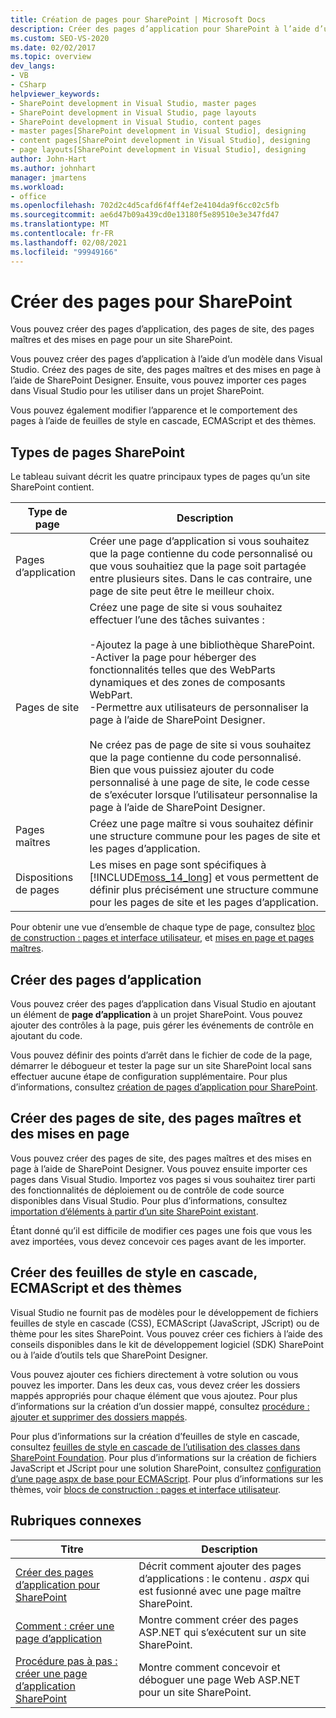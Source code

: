 ```yaml
---
title: Création de pages pour SharePoint | Microsoft Docs
description: Créer des pages d’application pour SharePoint à l’aide d’un modèle dans Visual Studio. Créez des pages de site, des pages maîtres et des mises en page à l’aide de SharePoint Designer.
ms.custom: SEO-VS-2020
ms.date: 02/02/2017
ms.topic: overview
dev_langs:
- VB
- CSharp
helpviewer_keywords:
- SharePoint development in Visual Studio, master pages
- SharePoint development in Visual Studio, page layouts
- SharePoint development in Visual Studio, content pages
- master pages[SharePoint development in Visual Studio], designing
- content pages[SharePoint development in Visual Studio], designing
- page layouts[SharePoint development in Visual Studio], designing
author: John-Hart
ms.author: johnhart
manager: jmartens
ms.workload:
- office
ms.openlocfilehash: 702d2c4d5cafd6f4ff4ef2e4104da9f6cc02c5fb
ms.sourcegitcommit: ae6d47b09a439cd0e13180f5e89510e3e347fd47
ms.translationtype: MT
ms.contentlocale: fr-FR
ms.lasthandoff: 02/08/2021
ms.locfileid: "99949166"
---
```

# <a name="create-pages-for-sharepoint"></a>Créer des pages pour SharePoint
  Vous pouvez créer des pages d’application, des pages de site, des pages maîtres et des mises en page pour un site SharePoint.

 Vous pouvez créer des pages d’application à l’aide d’un modèle dans Visual Studio. Créez des pages de site, des pages maîtres et des mises en page à l’aide de SharePoint Designer. Ensuite, vous pouvez importer ces pages dans Visual Studio pour les utiliser dans un projet SharePoint.

 Vous pouvez également modifier l’apparence et le comportement des pages à l’aide de feuilles de style en cascade, ECMAScript et des thèmes.

## <a name="types-of-sharepoint-pages"></a>Types de pages SharePoint
 Le tableau suivant décrit les quatre principaux types de pages qu’un site SharePoint contient.

|Type de page|Description|
|---------------|-----------------|
|Pages d’application|Créer une page d’application si vous souhaitez que la page contienne du code personnalisé ou que vous souhaitiez que la page soit partagée entre plusieurs sites. Dans le cas contraire, une page de site peut être le meilleur choix.|
|Pages de site|Créez une page de site si vous souhaitez effectuer l’une des tâches suivantes :<br /><br /> -Ajoutez la page à une bibliothèque SharePoint.<br />-Activer la page pour héberger des fonctionnalités telles que des WebParts dynamiques et des zones de composants WebPart.<br />-Permettre aux utilisateurs de personnaliser la page à l’aide de SharePoint Designer.<br /><br /> Ne créez pas de page de site si vous souhaitez que la page contienne du code personnalisé. Bien que vous puissiez ajouter du code personnalisé à une page de site, le code cesse de s’exécuter lorsque l’utilisateur personnalise la page à l’aide de SharePoint Designer.|
|Pages maîtres|Créez une page maître si vous souhaitez définir une structure commune pour les pages de site et les pages d’application.|
|Dispositions de pages|Les mises en page sont spécifiques à [!INCLUDE[moss_14_long](../sharepoint/includes/moss-14-long-md.md)] et vous permettent de définir plus précisément une structure commune pour les pages de site et les pages d’application.|

 Pour obtenir une vue d’ensemble de chaque type de page, consultez [bloc de construction : pages et interface utilisateur](/previous-versions/office/developer/sharepoint-2010/ee539040(v=office.14)), et [mises en page et pages maîtres](/previous-versions/office/developer/sharepoint-2010/ms543497(v=office.14)).

## <a name="create-application-pages"></a>Créer des pages d’application
 Vous pouvez créer des pages d’application dans Visual Studio en ajoutant un élément de **page d’application** à un projet SharePoint. Vous pouvez ajouter des contrôles à la page, puis gérer les événements de contrôle en ajoutant du code.

 Vous pouvez définir des points d’arrêt dans le fichier de code de la page, démarrer le débogueur et tester la page sur un site SharePoint local sans effectuer aucune étape de configuration supplémentaire. Pour plus d’informations, consultez [création de pages d’application pour SharePoint](../sharepoint/creating-application-pages-for-sharepoint.md).

## <a name="create-site-pages-master-pages-and-page-layouts"></a>Créer des pages de site, des pages maîtres et des mises en page
 Vous pouvez créer des pages de site, des pages maîtres et des mises en page à l’aide de SharePoint Designer. Vous pouvez ensuite importer ces pages dans Visual Studio. Importez vos pages si vous souhaitez tirer parti des fonctionnalités de déploiement ou de contrôle de code source disponibles dans Visual Studio. Pour plus d’informations, consultez [importation d’éléments à partir d’un site SharePoint existant](../sharepoint/importing-items-from-an-existing-sharepoint-site.md).

 Étant donné qu’il est difficile de modifier ces pages une fois que vous les avez importées, vous devez concevoir ces pages avant de les importer.

## <a name="create-cascading-style-sheets-ecmascript-and-themes"></a>Créer des feuilles de style en cascade, ECMAScript et des thèmes
 Visual Studio ne fournit pas de modèles pour le développement de fichiers feuilles de style en cascade (CSS), ECMAScript (JavaScript, JScript) ou de thème pour les sites SharePoint. Vous pouvez créer ces fichiers à l’aide des conseils disponibles dans le kit de développement logiciel (SDK) SharePoint ou à l’aide d’outils tels que SharePoint Designer.

 Vous pouvez ajouter ces fichiers directement à votre solution ou vous pouvez les importer. Dans les deux cas, vous devez créer les dossiers mappés appropriés pour chaque élément que vous ajoutez. Pour plus d’informations sur la création d’un dossier mappé, consultez [procédure : ajouter et supprimer des dossiers mappés](../sharepoint/how-to-add-and-remove-mapped-folders.md).

 Pour plus d’informations sur la création d’feuilles de style en cascade, consultez [feuilles de style en cascade de l’utilisation des classes dans SharePoint Foundation](/previous-versions/office/developer/sharepoint-2010/ms438349(v=office.14)). Pour plus d’informations sur la création de fichiers JavaScript et JScript pour une solution SharePoint, consultez [configuration d’une page aspx de base pour ECMAScript](/previous-versions/office/developer/sharepoint-2010/ee535709(v=office.14)). Pour plus d’informations sur les thèmes, voir [blocs de construction : pages et interface utilisateur](/previous-versions/office/developer/sharepoint-2010/ee539040(v=office.14)).

## <a name="related-topics"></a>Rubriques connexes

|Titre|Description|
|-----------|-----------------|
|[Créer des pages d’application pour SharePoint](../sharepoint/creating-application-pages-for-sharepoint.md)|Décrit comment ajouter des pages d’applications : le contenu *. aspx* qui est fusionné avec une page maître SharePoint.|
|[Comment : créer une page d’application](../sharepoint/how-to-create-an-application-page.md)|Montre comment créer des pages ASP.NET qui s’exécutent sur un site SharePoint.|
|[Procédure pas à pas : créer une page d’application SharePoint](../sharepoint/walkthrough-creating-a-sharepoint-application-page.md)|Montre comment concevoir et déboguer une page Web ASP.NET pour un site SharePoint.|
